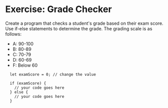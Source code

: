 
# Exercise: Grade Checker
Create a program that checks a student's grade based on their exam score.
Use if-else statements to determine the grade.
The grading scale is as follows:
- A: 90-100
- B: 80-89
- C: 70-79
- D: 60-69
- F: Below 60

```
  let examScore = 0; // change the value
  
  if (examScore) {
    // your code goes here
  } else {
    // your code goes here
  }
```

